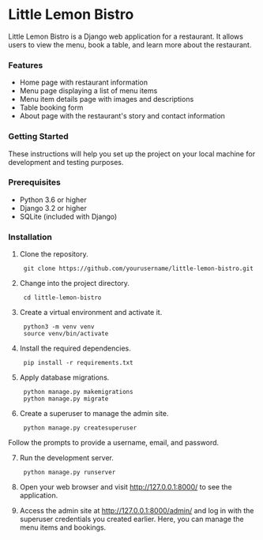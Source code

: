 # Little Lemon Bistro

Little Lemon Bistro is a Django web application for a restaurant. It allows users to view the menu, book a table, and learn more about the restaurant.

### Features

- Home page with restaurant information
- Menu page displaying a list of menu items
- Menu item details page with images and descriptions
- Table booking form
- About page with the restaurant's story and contact information

### Getting Started

These instructions will help you set up the project on your local machine for development and testing purposes.

### Prerequisites

- Python 3.6 or higher
- Django 3.2 or higher
- SQLite (included with Django)

### Installation

1. Clone the repository.

        git clone https://github.com/yourusername/little-lemon-bistro.git

2. Change into the project directory.

        cd little-lemon-bistro

3. Create a virtual environment and activate it.

        python3 -m venv venv
        source venv/bin/activate

4. Install the required dependencies.

        pip install -r requirements.txt

5. Apply database migrations.

        python manage.py makemigrations
        python manage.py migrate

6. Create a superuser to manage the admin site.

        python manage.py createsuperuser

Follow the prompts to provide a username, email, and password.

7. Run the development server.

        python manage.py runserver

8. Open your web browser and visit http://127.0.0.1:8000/ to see the application.

9. Access the admin site at http://127.0.0.1:8000/admin/ and log in with the superuser credentials you created earlier. Here, you can manage the menu items and bookings.

